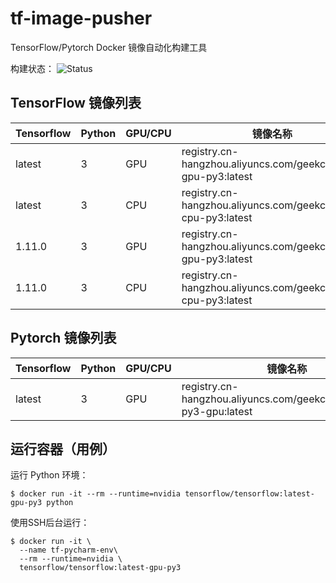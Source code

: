 # tf-image-pusher
TensorFlow/Pytorch Docker 镜像自动化构建工具

构建状态：  ![Status](https://www.travis-ci.org/NJUPT-ISL/tf-image-pusher.svg?branch=master)

## TensorFlow 镜像列表

| Tensorflow | Python | GPU/CPU | 镜像名称                                                     |
| ---------- | ------ | ------- | ------------------------------------------------------------ |
| latest     | 3      | GPU     | registry.cn-hangzhou.aliyuncs.com/geekcloud/tf-gpu-py3:latest |
| latest     | 3      | CPU     | registry.cn-hangzhou.aliyuncs.com/geekcloud/tf-cpu-py3:latest |
| 1.11.0     | 3      | GPU     | registry.cn-hangzhou.aliyuncs.com/geekcloud/tf-gpu-py3:latest |
| 1.11.0     | 3      | CPU     | registry.cn-hangzhou.aliyuncs.com/geekcloud/tf-cpu-py3:latest |

## Pytorch 镜像列表

| Tensorflow | Python | GPU/CPU | 镜像名称                                                     |
| ---------- | ------ | ------- | ------------------------------------------------------------ |
| latest     | 3      | GPU     | registry.cn-hangzhou.aliyuncs.com/geekcloud/pytorch-py3-gpu:latest |

## 运行容器（用例）

运行 Python 环境：

```shell
$ docker run -it --rm --runtime=nvidia tensorflow/tensorflow:latest-gpu-py3 python
```

使用SSH后台运行：

```shell
$ docker run -it \
  --name tf-pycharm-env\ 
  --rm --runtime=nvidia \
  tensorflow/tensorflow:latest-gpu-py3
```

